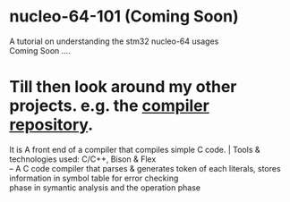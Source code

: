 # nucleo-64-101 (Coming Soon)
A tutorial on understanding the stm32 nucleo-64 usages <br/>
Coming Soon ....

# Till then look around my other projects. e.g. the [compiler repository](https://github.com/shahriar-hasan-mickey/A-simple-C-Compiler). 
It is A front end of a compiler that compiles simple C code. | Tools & technologies used: C/C++, Bison & Flex <br/>
– A C code compiler that parses & generates token of each literals, stores information in symbol table for error checking <br/>
  phase in symantic analysis and the operation phase 
